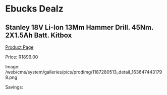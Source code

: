 
# Ebucks Dealz
## Stanley 18V Li-Ion 13Mm Hammer Drill. 45Nm. 2X1.5Ah Batt. Kitbox
[Product Page](https://www.ebucks.com/web/shop/productSelected.do?prodId=1187280513&catId=717324798)

Price: R1899.00

Image: /web/cms/system/galleries/pics/prodimg/1187280513_detail_1636474431798.png

Savings: 


	